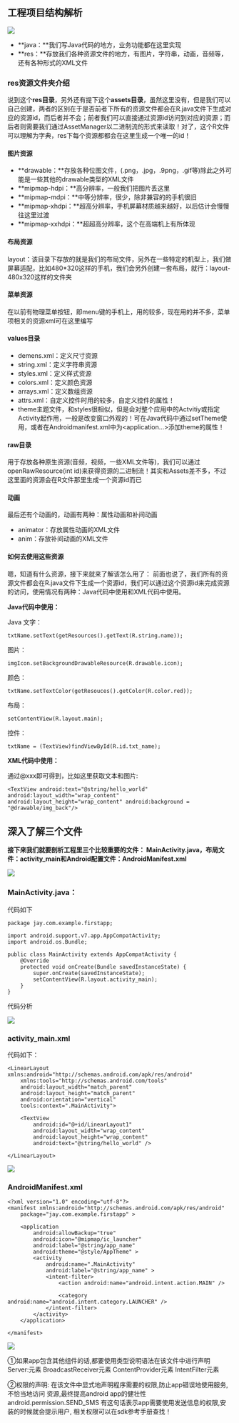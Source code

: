 

## 工程项目结构解析







![](http://javacode.blogwiki.top/31508278.jpg)



- **java：**我们写Java代码的地方，业务功能都在这里实现
- **res：**存放我们各种资源文件的地方，有图片，字符串，动画，音频等，还有各种形式的XML文件



### res资源文件夹介绍

说到这个**res目录**，另外还有提下这个**assets目录**，虽然这里没有，但是我们可以自己创建，两者的区别在于是否前者下所有的资源文件都会在R.java文件下生成对应的资源id，而后者并不会；前者我们可以直接通过资源id访问到对应的资源；而后者则需要我们通过AssetManager以二进制流的形式来读取！对了，这个R文件可以理解为字典，res下每个资源都都会在这里生成一个唯一的id！



#### **图片**资源

- **drawable：**存放各种位图文件，(.png，.jpg，.9png，.gif等)除此之外可能是一些其他的drawable类型的XML文件
- **mipmap-hdpi：**高分辨率，一般我们把图片丢这里
- **mipmap-mdpi：**中等分辨率，很少，除非兼容的的手机很旧
- **mipmap-xhdpi：**超高分辨率，手机屏幕材质越来越好，以后估计会慢慢往这里过渡
- **mipmap-xxhdpi：**超超高分辨率，这个在高端机上有所体现



#### **布局**资源

layout：该目录下存放的就是我们的布局文件，另外在一些特定的机型上，我们做屏幕适配，比如480*320这样的手机，我们会另外创建一套布局，就行：layout-480x320这样的文件夹



#### 菜单资源

在以前有物理菜单按钮，即menu键的手机上，用的较多，现在用的并不多，菜单项相关的资源xml可在这里编写



#### values目录



- demens.xml：定义尺寸资源
- string.xml：定义字符串资源
- styles.xml：定义样式资源
- colors.xml：定义颜色资源
- arrays.xml：定义数组资源
- attrs.xml：自定义控件时用的较多，自定义控件的属性！
- theme主题文件，和styles很相似，但是会对整个应用中的Actvitiy或指定Activity起作用，一般是改变窗口外观的！可在Java代码中通过setTheme使用，或者在Androidmanifest.xml中为<application...>添加theme的属性！



#### raw目录

用于存放各种原生资源(音频，视频，一些XML文件等)，我们可以通过openRawResource(int id)来获得资源的二进制流！其实和Assets差不多，不过这里面的资源会在R文件那里生成一个资源id而已

#### 动画

最后还有个动画的，动画有两种：属性动画和补间动画

- animator：存放属性动画的XML文件
- anim：存放补间动画的XML文件



#### 如何去使用这些资源

嗯，知道有什么资源，接下来就来了解该怎么用了： 前面也说了，我们所有的资源文件都会在R.java文件下生成一个资源id，我们可以通过这个资源id来完成资源的访问，使用情况有两种：Java代码中使用和XML代码中使用。

**Java代码中使用：**

Java 文字：

```
txtName.setText(getResources().getText(R.string.name)); 
```

图片：

```
imgIcon.setBackgroundDrawableResource(R.drawable.icon); 
```

颜色：

```
txtName.setTextColor(getResouces().getColor(R.color.red)); 
```

布局：

```
setContentView(R.layout.main);
```

控件：

```
txtName = (TextView)findViewById(R.id.txt_name);
```

**XML代码中使用：**

通过@xxx即可得到，比如这里获取文本和图片:

```
<TextView android:text="@string/hello_world" android:layout_width="wrap_content" android:layout_height="wrap_content" android:background = "@drawable/img_back"/>
```

## 深入了解三个文件

**接下来我们就要剖析工程里三个比较重要的文件： MainActivity.java，布局文件：activity_main和Android配置文件：AndroidManifest.xml**



![](http://javacode.blogwiki.top/53105279.jpg)





### MainActivity.java：

代码如下

```
package jay.com.example.firstapp;

import android.support.v7.app.AppCompatActivity;
import android.os.Bundle;

public class MainActivity extends AppCompatActivity {
    @Override
    protected void onCreate(Bundle savedInstanceState) {
        super.onCreate(savedInstanceState);
        setContentView(R.layout.activity_main);
    }
}
```



代码分析

![](http://javacode.blogwiki.top/activity_main.jpg)





### activity_main.xml

代码如下：

```
<LinearLayout xmlns:android="http://schemas.android.com/apk/res/android"
    xmlns:tools="http://schemas.android.com/tools"
    android:layout_width="match_parent"
    android:layout_height="match_parent"
    android:orientation="vertical"
    tools:context=".MainActivity">

    <TextView
        android:id="@+id/LinearLayout1"
        android:layout_width="wrap_content"
        android:layout_height="wrap_content"
        android:text="@string/hello_world" />

</LinearLayout>
```





![](http://javacode.blogwiki.top/22328602.jpg)





### AndroidManifest.xml

```
<?xml version="1.0" encoding="utf-8"?>
<manifest xmlns:android="http://schemas.android.com/apk/res/android"
    package="jay.com.example.firstapp" >

    <application
        android:allowBackup="true"
        android:icon="@mipmap/ic_launcher"
        android:label="@string/app_name"
        android:theme="@style/AppTheme" >
        <activity
            android:name=".MainActivity"
            android:label="@string/app_name" >
            <intent-filter>
                <action android:name="android.intent.action.MAIN" />

                <category android:name="android.intent.category.LAUNCHER" />
            </intent-filter>
        </activity>
    </application>

</manifest>
```



![](http://javacode.blogwiki.top/13063914.jpg)



①如果app包含其他组件的话,都要使用类型说明语法在该文件中进行声明 Server:元素 BroadcastReceiver元素 ContentProvider元素 IntentFilter<intent-filter>元素

②权限的声明: 在该文件中显式地声明程序需要的权限,防止app错误地使用服务, 不恰当地访问 资源,最终提高android app的健壮性 android.permission.SEND_SMS 有这句话表示app需要使用发送信息的权限,安装的时候就会提示用户, 相关权限可以在sdk参考手册查找！













